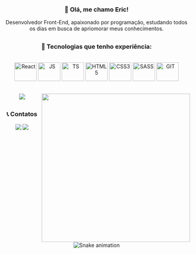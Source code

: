 <div align="center">
    
### 👋 Olá, me chamo Eric! 

Desenvolvedor Front-End, apaixonado por programação, estudando todos os dias em busca de apriomorar meus conhecimentos. 

##

### 🚀 Tecnologias que tenho experiência:

<div style="display: inline_block"><br>

<img align="center" title="React" alt="React" height="50" width="60" src="https://cdn.jsdelivr.net/gh/devicons/devicon/icons/react/react-original.svg" />
<img align="center" title="JS" alt="JS" height="50" width="60" src="https://cdn.jsdelivr.net/gh/devicons/devicon/icons/javascript/javascript-original.svg" />
<img align="center" title="TS" alt="TS" height="50" width="60" src="https://cdn.jsdelivr.net/gh/devicons/devicon/icons/typescript/typescript-original.svg" />
<img align="center" title="HTML5" alt="HTML5" height="50" width="60" src="https://cdn.jsdelivr.net/gh/devicons/devicon/icons/html5/html5-original.svg" />
<img align="center" title="CSS3" alt="CSS3" height="50" width="60" src="https://cdn.jsdelivr.net/gh/devicons/devicon/icons/css3/css3-original.svg" /> 
<img align="center" title="SASS" alt="SASS" height="50" width="60" src="https://cdn.jsdelivr.net/gh/devicons/devicon/icons/sass/sass-original.svg" />
<img align="center" title="GIT" alt="GIT" height="50" width="60" src="https://cdn.jsdelivr.net/gh/devicons/devicon/icons/git/git-original.svg" /> 
    
</div><br><br>

<div align="center">
    <a href="https://github.com/ericDK89"></a>
    <img align="center" src="https://github-readme-stats.vercel.app/api/top-langs/?username=ericDK89&theme=aura" />
    <img align="right" width="400" src="https://c.tenor.com/UttC4AITYR4AAAAd/full-stack-developer.gif" /> 
</div>
       
##

<div> 
    
### 📞 Contatos
    
  <a href = "mailto:ericthr42@gmail.com"><img src="https://img.shields.io/badge/Gmail-D14836?style=for-the-badge&logo=gmail&logoColor=white" target="_blank"></a>
  <a href="https://www.linkedin.com/in/eric-macedo-9b47601b1/" target="_blank"><img src="https://img.shields.io/badge/-LinkedIn-%230077B5?style=for-the-badge&logo=linkedin&logoColor=white" target="_blank"></a>  
</div>

##

![Snake animation](https://github.com/alexandresaints/alexandresaints/blob/output/github-contribution-grid-snake.svg)
</div>

